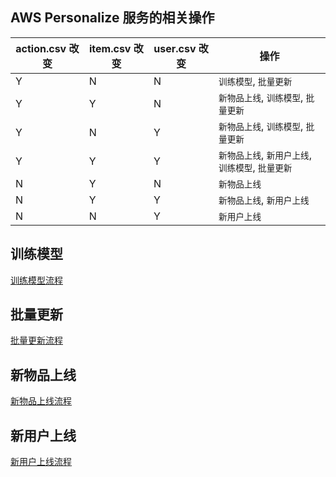 
## AWS Personalize 服务的相关操作
|action.csv 改变 |item.csv 改变 | user.csv 改变| 操作 |
--- | --- | --- | ---
|Y|N|N| `训练模型`, `批量更新` |
|Y|Y|N| `新物品上线`, `训练模型`, `批量更新` |
|Y|N|Y| `新物品上线`, `训练模型`, `批量更新` |
|Y|Y|Y| `新物品上线`, `新用户上线`, `训练模型`, `批量更新` |
|N|Y|N| `新物品上线` |
|N|Y|Y| `新物品上线`, `新用户上线` |
|N|N|Y| `新用户上线` |

## 训练模型
[训练模型流程](./train-model.md)

## 批量更新
[批量更新流程](./action-new.md)

## 新物品上线
[新物品上线流程](./item-new.md)

## 新用户上线
[新用户上线流程](./user-new.md)
